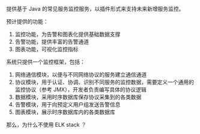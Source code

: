 提供基于 Java 的常见服务监控服务，以插件形式来支持未来新增服务监控。

预计提供的功能：

1. 监控功能，为告警和图表化提供基础数据支撑
2. 告警功能，提供丰富的告警通道
3. 图表功能，可视化监控指标

系统只提供一个监控框架，包括：

1. 网络通信模块，以便与不同网络协议的服务建立通信通道
2. 协议模块，用于认证、协调、识别不同服务的监控数据，需要定义一个通用的监控协议（参考 JMX），开发者负责编写具体的协议逻辑
3. 数据模块，采用时序数据库保存协议采集到的各类数据
4. 告警模块，用于向预定义用户组发送告警信息
5. 图表模块，展示时序数据库内的各类数据库

那么，为什么不使用 ELK stack ？
